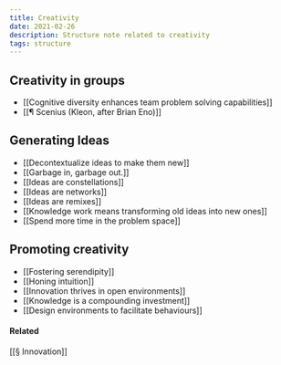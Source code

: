 ```yaml
---
title: Creativity
date: 2021-02-26
description: Structure note related to creativity
tags: structure
---
```


## Creativity in groups
- [[Cognitive diversity enhances team problem solving capabilities]]
- [[¶ Scenius (Kleon, after Brian Eno)]]

## Generating Ideas
- [[Decontextualize ideas to make them new]]
- [[Garbage in, garbage out.]]
- [[Ideas are constellations]]
- [[Ideas are networks]]
- [[Ideas are remixes]]
- [[Knowledge work means transforming old ideas into new ones]]
- [[Spend more time in the problem space]]

## Promoting creativity 
- [[Fostering serendipity]]
- [[Honing intuition]]
- [[Innovation thrives in open environments]]
- [[Knowledge is a compounding investment]]
- [[Design environments to facilitate behaviours]]

#### Related
[[§ Innovation]]
